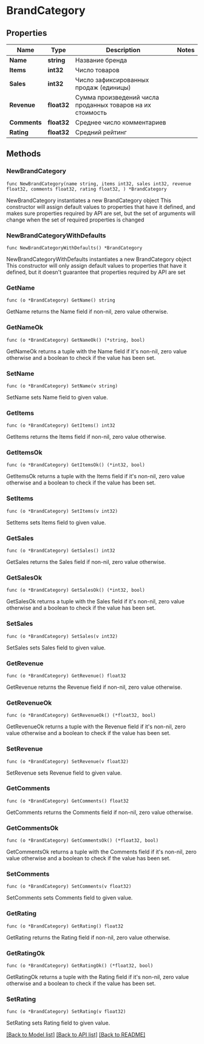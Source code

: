 # BrandCategory

## Properties

Name | Type | Description | Notes
------------ | ------------- | ------------- | -------------
**Name** | **string** | Название бренда | 
**Items** | **int32** | Число товаров | 
**Sales** | **int32** | Число зафиксированных продаж (единицы) | 
**Revenue** | **float32** | Сумма произведений числа проданных товаров на их стоимость | 
**Comments** | **float32** | Среднее число комментариев | 
**Rating** | **float32** | Средний рейтинг | 

## Methods

### NewBrandCategory

`func NewBrandCategory(name string, items int32, sales int32, revenue float32, comments float32, rating float32, ) *BrandCategory`

NewBrandCategory instantiates a new BrandCategory object
This constructor will assign default values to properties that have it defined,
and makes sure properties required by API are set, but the set of arguments
will change when the set of required properties is changed

### NewBrandCategoryWithDefaults

`func NewBrandCategoryWithDefaults() *BrandCategory`

NewBrandCategoryWithDefaults instantiates a new BrandCategory object
This constructor will only assign default values to properties that have it defined,
but it doesn't guarantee that properties required by API are set

### GetName

`func (o *BrandCategory) GetName() string`

GetName returns the Name field if non-nil, zero value otherwise.

### GetNameOk

`func (o *BrandCategory) GetNameOk() (*string, bool)`

GetNameOk returns a tuple with the Name field if it's non-nil, zero value otherwise
and a boolean to check if the value has been set.

### SetName

`func (o *BrandCategory) SetName(v string)`

SetName sets Name field to given value.


### GetItems

`func (o *BrandCategory) GetItems() int32`

GetItems returns the Items field if non-nil, zero value otherwise.

### GetItemsOk

`func (o *BrandCategory) GetItemsOk() (*int32, bool)`

GetItemsOk returns a tuple with the Items field if it's non-nil, zero value otherwise
and a boolean to check if the value has been set.

### SetItems

`func (o *BrandCategory) SetItems(v int32)`

SetItems sets Items field to given value.


### GetSales

`func (o *BrandCategory) GetSales() int32`

GetSales returns the Sales field if non-nil, zero value otherwise.

### GetSalesOk

`func (o *BrandCategory) GetSalesOk() (*int32, bool)`

GetSalesOk returns a tuple with the Sales field if it's non-nil, zero value otherwise
and a boolean to check if the value has been set.

### SetSales

`func (o *BrandCategory) SetSales(v int32)`

SetSales sets Sales field to given value.


### GetRevenue

`func (o *BrandCategory) GetRevenue() float32`

GetRevenue returns the Revenue field if non-nil, zero value otherwise.

### GetRevenueOk

`func (o *BrandCategory) GetRevenueOk() (*float32, bool)`

GetRevenueOk returns a tuple with the Revenue field if it's non-nil, zero value otherwise
and a boolean to check if the value has been set.

### SetRevenue

`func (o *BrandCategory) SetRevenue(v float32)`

SetRevenue sets Revenue field to given value.


### GetComments

`func (o *BrandCategory) GetComments() float32`

GetComments returns the Comments field if non-nil, zero value otherwise.

### GetCommentsOk

`func (o *BrandCategory) GetCommentsOk() (*float32, bool)`

GetCommentsOk returns a tuple with the Comments field if it's non-nil, zero value otherwise
and a boolean to check if the value has been set.

### SetComments

`func (o *BrandCategory) SetComments(v float32)`

SetComments sets Comments field to given value.


### GetRating

`func (o *BrandCategory) GetRating() float32`

GetRating returns the Rating field if non-nil, zero value otherwise.

### GetRatingOk

`func (o *BrandCategory) GetRatingOk() (*float32, bool)`

GetRatingOk returns a tuple with the Rating field if it's non-nil, zero value otherwise
and a boolean to check if the value has been set.

### SetRating

`func (o *BrandCategory) SetRating(v float32)`

SetRating sets Rating field to given value.



[[Back to Model list]](../README.md#documentation-for-models) [[Back to API list]](../README.md#documentation-for-api-endpoints) [[Back to README]](../README.md)


